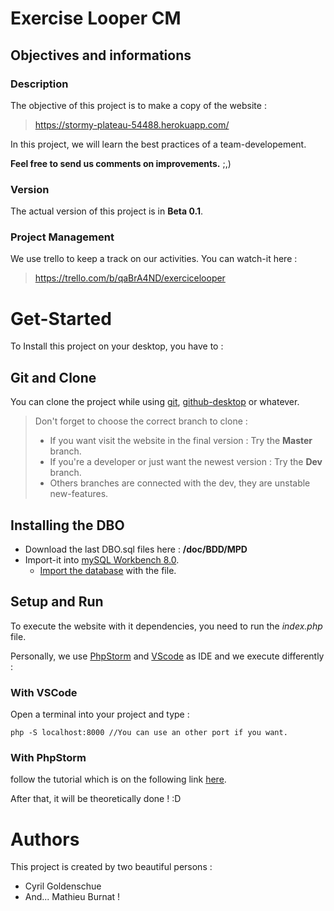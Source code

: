 # Exercise Looper CM
## Objectives and informations
### Description

The objective of this project is to make a copy of the website :
> https://stormy-plateau-54488.herokuapp.com/

In this project, we will learn the best practices of a team-developement.

**Feel free to send us comments on improvements.** ;,)

### Version
The actual version of this project is in **Beta 0.1**.

### Project Management
We use trello to keep a track on our activities.
You can watch-it here : 
>https://trello.com/b/qaBrA4ND/exercicelooper


# Get-Started 
To Install this project on your desktop, you have to :

## Git and Clone
You can clone the project while using [git](https://docs.github.com/en/github/importing-your-projects-to-github/importing-a-git-repository-using-the-command-line), [github-desktop](https://docs.github.com/en/desktop/contributing-and-collaborating-using-github-desktop/cloning-and-forking-repositories-from-github-desktop) or whatever. 

>Don't forget to choose the correct branch to clone :
>- If you want visit the website in the final version : Try the **Master** branch.
>- If you're a developer  or just want the newest version : Try the **Dev** branch.
>- Others branches are connected with the dev, they are unstable  new-features.

## Installing the DBO
- Download the last DBO.sql files here : **/doc/BDD/MPD**
- Import-it into [mySQL Workbench 8.0](https://dev.mysql.com/downloads/workbench/).
	- [Import the database](https://dev.mysql.com/doc/workbench/en/wb-admin-export-import-management.html/) with the file. 

## Setup and Run
To execute the website with it dependencies, you need to run the *index.php* file.

Personally, we use  [PhpStorm](https://www.jetbrains.com/phpstorm/) and [VScode](https://code.visualstudio.com/) as IDE and we execute differently : 

### With VSCode
Open a terminal into your project and type :
```console
php -S localhost:8000 //You can use an other port if you want.
```

### With PhpStorm
follow the tutorial which is on the following link [here](
https://www.jetbrains.com/help/phpstorm/creating-local-server-configuration.html).

After that, it will be theoretically done ! :D

# Authors
This project is created by two beautiful persons : 
- Cyril Goldenschue
- And... Mathieu Burnat !
